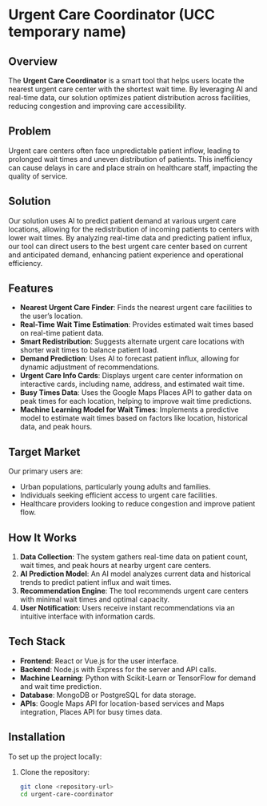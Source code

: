 # Urgent Care Coordinator (UCC temporary name)

## Overview
The **Urgent Care Coordinator** is a smart tool that helps users locate the nearest urgent care center with the shortest wait time. By leveraging AI and real-time data, our solution optimizes patient distribution across facilities, reducing congestion and improving care accessibility.

## Problem
Urgent care centers often face unpredictable patient inflow, leading to prolonged wait times and uneven distribution of patients. This inefficiency can cause delays in care and place strain on healthcare staff, impacting the quality of service.

## Solution
Our solution uses AI to predict patient demand at various urgent care locations, allowing for the redistribution of incoming patients to centers with lower wait times. By analyzing real-time data and predicting patient influx, our tool can direct users to the best urgent care center based on current and anticipated demand, enhancing patient experience and operational efficiency.

## Features
- **Nearest Urgent Care Finder**: Finds the nearest urgent care facilities to the user’s location.
- **Real-Time Wait Time Estimation**: Provides estimated wait times based on real-time patient data.
- **Smart Redistribution**: Suggests alternate urgent care locations with shorter wait times to balance patient load.
- **Demand Prediction**: Uses AI to forecast patient influx, allowing for dynamic adjustment of recommendations.
- **Urgent Care Info Cards**: Displays urgent care center information on interactive cards, including name, address, and estimated wait time.
- **Busy Times Data**: Uses the Google Maps Places API to gather data on peak times for each location, helping to improve wait time predictions.
- **Machine Learning Model for Wait Times**: Implements a predictive model to estimate wait times based on factors like location, historical data, and peak hours.

## Target Market
Our primary users are:
- Urban populations, particularly young adults and families.
- Individuals seeking efficient access to urgent care facilities.
- Healthcare providers looking to reduce congestion and improve patient flow.

## How It Works
1. **Data Collection**: The system gathers real-time data on patient count, wait times, and peak hours at nearby urgent care centers.
2. **AI Prediction Model**: An AI model analyzes current data and historical trends to predict patient influx and wait times.
3. **Recommendation Engine**: The tool recommends urgent care centers with minimal wait times and optimal capacity.
4. **User Notification**: Users receive instant recommendations via an intuitive interface with information cards.

## Tech Stack
- **Frontend**: React or Vue.js for the user interface.
- **Backend**: Node.js with Express for the server and API calls.
- **Machine Learning**: Python with Scikit-Learn or TensorFlow for demand and wait time prediction.
- **Database**: MongoDB or PostgreSQL for data storage.
- **APIs**: Google Maps API for location-based services and Maps integration, Places API for busy times data.

## Installation

To set up the project locally:

1. Clone the repository:

   ```bash
   git clone <repository-url>
   cd urgent-care-coordinator
